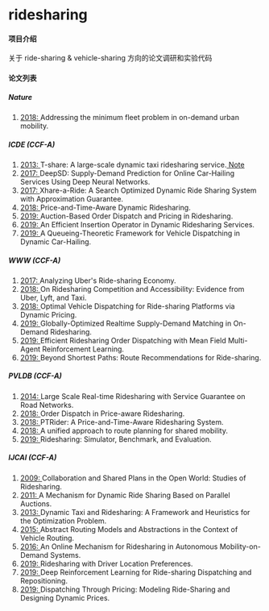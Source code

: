 # ridesharing

#### 项目介绍
关于 ride-sharing & vehicle-sharing 方向的论文调研和实验代码

#### 论文列表

##### Nature

1. [ 2018: ](https://www.nature.com/articles/s41586-018-0095-1)Addressing the minimum fleet problem in on-demand urban mobility.

##### ICDE (CCF-A)

1. [ 2013: ](https://ieeexplore.ieee.org/document/6544843)T-share: A large-scale dynamic taxi ridesharing service.[ Note ](https://tong-yu-pluto.github.io/post/2020-2-4-1/)  
2. [ 2017: ](https://ieeexplore.ieee.org/document/7929980)DeepSD: Supply-Demand Prediction for Online Car-Hailing Services Using Deep Neural Networks.
3. [ 2017: ](https://ieeexplore.ieee.org/document/7930052)Xhare-a-Ride: A Search Optimized Dynamic Ride Sharing System with Approximation Guarantee.
4. [ 2018: ](https://ieeexplore.ieee.org/document/8509320)Price-and-Time-Aware Dynamic Ridesharing.
5. [ 2019: ](https://ieeexplore.ieee.org/document/8731370)Auction-Based Order Dispatch and Pricing in Ridesharing.
6. [ 2019: ](https://ieeexplore.ieee.org/document/8731569)An Efficient Insertion Operator in Dynamic Ridesharing Services.
7. [ 2019: ](https://ieeexplore.ieee.org/document/8731585)A Queueing-Theoretic Framework for Vehicle Dispatching in Dynamic Car-Hailing.
   
##### WWW (CCF-A)

1. [ 2017: ](https://dl.acm.org/doi/10.1145/3041021.3054194)Analyzing Uber's Ride-sharing Economy.
2. [ 2018: ](https://dl.acm.org/doi/10.1145/3178876.3186134)On Ridesharing Competition and Accessibility: Evidence from Uber, Lyft, and Taxi.
3. [ 2018: ](https://dl.acm.org/doi/10.1145/3184558.3186924)Optimal Vehicle Dispatching for Ride-sharing Platforms via Dynamic Pricing.
4. [ 2019: ](https://dl.acm.org/doi/10.1145/3308558.3313579)Globally-Optimized Realtime Supply-Demand Matching in On-Demand Ridesharing.
5. [ 2019: ](https://dl.acm.org/doi/10.1145/3308558.3313433)Efficient Ridesharing Order Dispatching with Mean Field Multi-Agent Reinforcement Learning.
6. [ 2019: ](https://dl.acm.org/doi/10.1145/3308558.3313465)Beyond Shortest Paths: Route Recommendations for Ride-sharing.
 
##### PVLDB (CCF-A)

1. [ 2014: ](http://www.vldb.org/pvldb/vol7/p2017-huang.pdf)Large Scale Real-time Ridesharing with Service Guarantee on Road Networks.
2. [ 2018: ](http://www.vldb.org/pvldb/vol11/p853-zheng.pdf)Order Dispatch in Price-aware Ridesharing.
3. [ 2018: ](http://www.vldb.org/pvldb/vol11/p1938-chen.pdf)PTRider: A Price-and-Time-Aware Ridesharing System.
4. [ 2018: ](http://www.vldb.org/pvldb/vol11/p1633-tong.pdf)A unified approach to route planning for shared mobility.
5. [ 2019: ](http://www.vldb.org/pvldb/vol12/p1085-pan.pdf)Ridesharing: Simulator, Benchmark, and Evaluation.

##### IJCAI (CCF-A)

1. [ 2009: ](https://www.ijcai.org/Proceedings/09/Papers/041.pdf)Collaboration and Shared Plans in the Open World: Studies of Ridesharing.
2. [ 2011: ](https://www.ijcai.org/Proceedings/11/Papers/055.pdf)A Mechanism for Dynamic Ride Sharing Based on Parallel Auctions.
3. [ 2013: ](https://www.aaai.org/ocs/index.php/IJCAI/IJCAI13/paper/view/6779/7177)Dynamic Taxi and Ridesharing: A Framework and Heuristics for the Optimization Problem.
4. [ 2015: ](https://www.ijcai.org/Proceedings/15/Papers/374.pdf)Abstract Routing Models and Abstractions in the Context of Vehicle Routing.
5. [ 2016: ](https://www.ijcai.org/Proceedings/16/Papers/074.pdf)An Online Mechanism for Ridesharing in Autonomous Mobility-on-Demand Systems.
6. [ 2019: ](https://www.ijcai.org/Proceedings/2019/0079.pdf)Ridesharing with Driver Location Preferences.
7. [ 2019: ](https://www.ijcai.org/Proceedings/2019/0958.pdf)Deep Reinforcement Learning for Ride-sharing Dispatching and Repositioning.
8. [ 2019: ](https://www.ijcai.org/Proceedings/2019/0024.pdf)Dispatching Through Pricing: Modeling Ride-Sharing and Designing Dynamic Prices.

